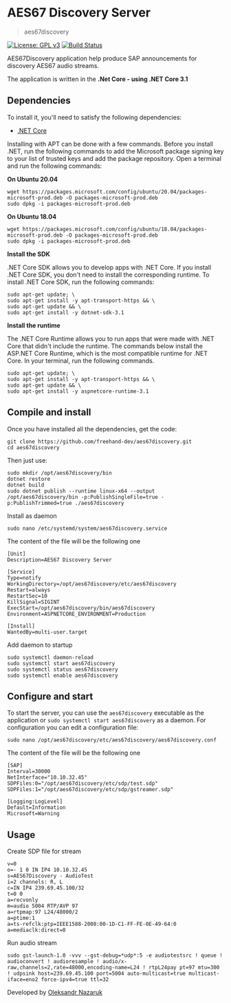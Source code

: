AES67 Discovery Server
======

> aes67discovery

[![License: GPL v3](https://img.shields.io/badge/License-GPLv3-brightgreen.svg)](COPYING)
[![Build Status](https://dev.azure.com/oleksandr-nazaruk/aes67discovery/_apis/build/status/aes67discovery-CI)](https://dev.azure.com/oleksandr-nazaruk/aes67discovery/_apis/build/status/aes67discovery-CI)


AES67Discovery application help produce SAP announcements for discovery AES67 audio streams.

The application is written in the **.Net Core - using .NET Core 3.1**


## Dependencies
To install it, you'll need to satisfy the following dependencies:

* [.NET Core](https://dotnet.microsoft.com/download)

Installing with APT can be done with a few commands. Before you install .NET, run the following commands to add the Microsoft package signing key to your list of trusted keys and add the package repository.
Open a terminal and run the following commands:

<b>On Ubuntu 20.04</b>

	wget https://packages.microsoft.com/config/ubuntu/20.04/packages-microsoft-prod.deb -O packages-microsoft-prod.deb
	sudo dpkg -i packages-microsoft-prod.deb

<b>On Ubuntu 18.04</b>

	wget https://packages.microsoft.com/config/ubuntu/18.04/packages-microsoft-prod.deb -O packages-microsoft-prod.deb
	sudo dpkg -i packages-microsoft-prod.deb


<b>Install the SDK</b>

.NET Core SDK allows you to develop apps with .NET Core. If you install .NET Core SDK, you don't need to install the corresponding runtime. To install .NET Core SDK, run the following commands:

	sudo apt-get update; \
	sudo apt-get install -y apt-transport-https && \
	sudo apt-get update && \
	sudo apt-get install -y dotnet-sdk-3.1

<b>Install the runtime</b>

The .NET Core Runtime allows you to run apps that were made with .NET Core that didn't include the runtime. The commands below install the ASP.NET Core Runtime, which is the most compatible runtime for .NET Core. In your terminal, run the following commands.

	sudo apt-get update; \
  	sudo apt-get install -y apt-transport-https && \
  	sudo apt-get update && \
  	sudo apt-get install -y aspnetcore-runtime-3.1


## Compile and install
Once you have installed all the dependencies, get the code:

	git clone https://github.com/freehand-dev/aes67discovery.git
	cd aes67discovery

Then just use:

	sudo mkdir /opt/aes67discovery/bin
	dotnet restore
	dotnet build
	sudo dotnet publish --runtime linux-x64 --output /opt/aes67discovery/bin -p:PublishSingleFile=true -p:PublishTrimmed=true ./aes67discovery

Install as daemon
   
	sudo nano /etc/systemd/system/aes67discovery.service

The content of the file will be the following one

	[Unit]
	Description=AES67 Discovery Server

	[Service]
	Type=notify
	WorkingDirectory=/opt/aes67discovery/etc/aes67discovery
	Restart=always
	RestartSec=10
	KillSignal=SIGINT
	ExecStart=/opt/aes67discovery/bin/aes67discovery
	Environment=ASPNETCORE_ENVIRONMENT=Production 

	[Install]
	WantedBy=multi-user.target

Add daemon to startup

	sudo systemctl daemon-reload
	sudo systemctl start aes67discovery
	sudo systemctl status aes67discovery
	sudo systemctl enable aes67discovery


## Configure and start
To start the server, you can use the `aes67discovery` executable as the application or `sudo systemctl start aes67discovery` as a daemon. For configuration you can edit a configuration file:

	sudo nano /opt/aes67discovery/etc/aes67discovery/aes67discovery.conf

The content of the file will be the following one

	[SAP]
	Interval=30000
	NetInterface="10.10.32.45"
	SDPFiles:0="/opt/aes67discovery/etc/sdp/test.sdp"
	SDPFiles:1="/opt/aes67discovery/etc/sdp/gstreamer.sdp"

	[Logging:LogLevel]
	Default=Information
	Microsoft=Warning

## Usage

Create SDP file for stream

   	v=0
	o=- 1 0 IN IP4 10.10.32.45
	s=AES67Discovery - AudioTest
	i=2 channels: R, L
	c=IN IP4 239.69.45.100/32
	t=0 0
	a=recvonly
	m=audio 5004 RTP/AVP 97
	a=rtpmap:97 L24/48000/2
	a=ptime:1
	a=ts-refclk:ptp=IEEE1588-2008:00-1D-C1-FF-FE-0E-49-64:0
	a=mediaclk:direct=0


Run audio stream

	sudo gst-launch-1.0 -vvv --gst-debug=*udp*:5 -e audiotestsrc ! queue ! audioconvert ! audioresample ! audio/x-raw,channels=2,rate=48000,encoding-name=L24 ! rtpL24pay pt=97 mtu=300 ! udpsink host=239.69.45.100 port=5004 auto-multicast=true multicast-iface=eno2 force-ipv4=true ttl=32


Developed by [Oleksandr Nazaruk](https://github.com/freehand-dev)
